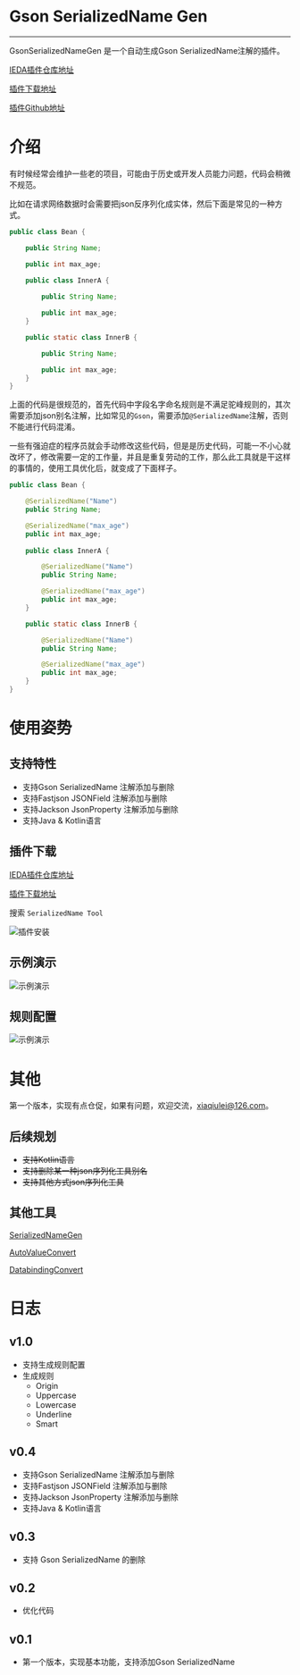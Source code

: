 # Gson SerializedName Gen

---

GsonSerializedNameGen 是一个自动生成Gson SerializedName注解的插件。

[IEDA插件仓库地址](https://plugins.jetbrains.com/plugin/11225-serializedname-tool)

[插件下载地址](https://github.com/LiushuiXiaoxia/SerializedNameGen/tree/master/jars)

[插件Github地址](https://github.com/LiushuiXiaoxia/SerializedNameGen)

# 介绍

有时候经常会维护一些老的项目，可能由于历史或开发人员能力问题，代码会稍微不规范。

比如在请求网络数据时会需要把json反序列化成实体，然后下面是常见的一种方式。

```java
public class Bean {

    public String Name;

    public int max_age;
    
    public class InnerA {

        public String Name;

        public int max_age;
    }

    public static class InnerB {

        public String Name;

        public int max_age;
    }
}
```
上面的代码是很规范的，首先代码中字段名字命名规则是不满足驼峰规则的，其次需要添加json别名注解，比如常见的`Gson`，需要添加`@SerializedName`注解，否则不能进行代码混淆。

一些有强迫症的程序员就会手动修改这些代码，但是是历史代码，可能一不小心就改坏了，修改需要一定的工作量，并且是重复劳动的工作，那么此工具就是干这样的事情的，使用工具优化后，就变成了下面样子。

```java
public class Bean {

    @SerializedName("Name")
    public String Name;

    @SerializedName("max_age")
    public int max_age;
    
    public class InnerA {

        @SerializedName("Name")
        public String Name;

        @SerializedName("max_age")
        public int max_age;
    }

    public static class InnerB {

        @SerializedName("Name")
        public String Name;

        @SerializedName("max_age")
        public int max_age;
    }
}
```

# 使用姿势

## 支持特性

* 支持Gson SerializedName 注解添加与删除
* 支持Fastjson JSONField 注解添加与删除
* 支持Jackson JsonProperty 注解添加与删除
* 支持Java & Kotlin语言

## 插件下载

[IEDA插件仓库地址](https://plugins.jetbrains.com/plugin/11225-serializedname-tool)

[插件下载地址](https://github.com/LiushuiXiaoxia/SerializedNameGen/tree/master/jars)

搜索 `SerializedName Tool`

![插件安装](https://raw.githubusercontent.com/LiushuiXiaoxia/SerializedNameGen/master/docs/4.png)

## 示例演示

![示例演示](https://raw.githubusercontent.com/LiushuiXiaoxia/SerializedNameGen/master/docs/3.gif)

## 规则配置

![示例演示](https://raw.githubusercontent.com/LiushuiXiaoxia/SerializedNameGen/master/docs/4.gif)


# 其他

第一个版本，实现有点仓促，如果有问题，欢迎交流，xiaqiulei@126.com。

## 后续规划

* ~~支持Kotlin语言~~
* ~~支持删除某一种json序列化工具别名~~
* ~~支持其他方式json序列化工具~~

## 其他工具

[SerializedNameGen](https://github.com/LiushuiXiaoxia/SerializedNameGen)

[AutoValueConvert](https://github.com/LiushuiXiaoxia/AutoValueConvert)

[DatabindingConvert](https://github.com/LiushuiXiaoxia/DatabindingConvert)

# 日志

## v1.0

- 支持生成规则配置
- 生成规则
    * Origin
    * Uppercase
    * Lowercase
    * Underline
    * Smart

## v0.4

- 支持Gson SerializedName 注解添加与删除
- 支持Fastjson JSONField 注解添加与删除
- 支持Jackson JsonProperty 注解添加与删除
- 支持Java & Kotlin语言

## v0.3

- 支持 Gson SerializedName 的删除

## v0.2

- 优化代码

## v0.1

- 第一个版本，实现基本功能，支持添加Gson SerializedName